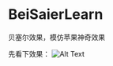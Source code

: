 # BeiSaierLearn
贝塞尔效果，模仿苹果神奇效果

先看下效果：
![Alt Text](http://d.pcs.baidu.com/thumbnail/2668de5ed658b336d61edab9e0a78b17?fid=840431969-250528-717279410843572&time=1436508000&rt=sh&sign=FDTAER-DCb740ccc5511e5e8fedcff06b081203-LOgnInFTxHw7BUJ%2F7Yd1mCNzCg4%3D&expires=2h&prisign=unkown&chkv=0&chkbd=0&chkpc=&size=c850_u580&quality=100)
